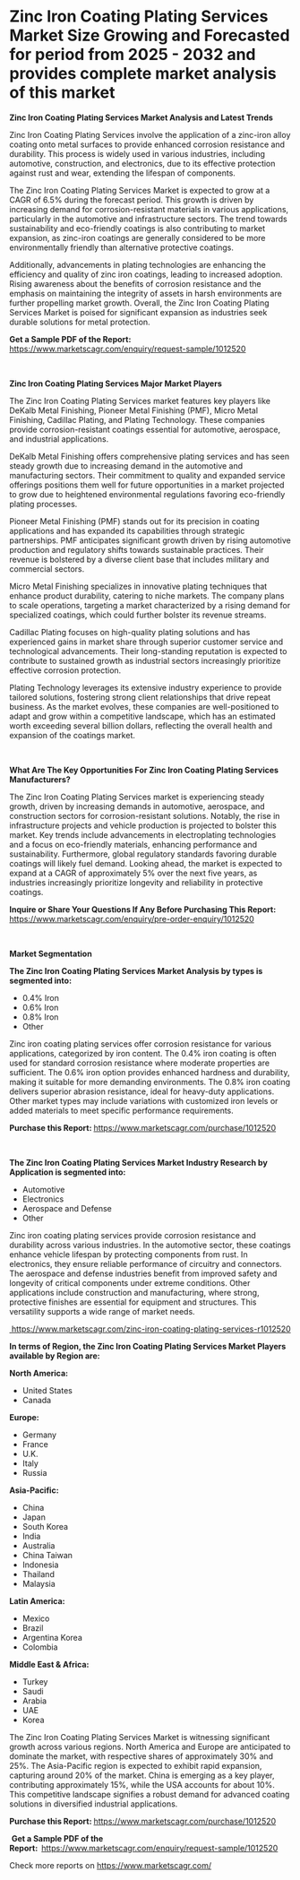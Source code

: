 <p><h1>Zinc Iron Coating Plating Services Market Size Growing and Forecasted for period from 2025 - 2032 and provides complete market analysis of this market</h1></p><p><strong>Zinc Iron Coating Plating Services Market Analysis and Latest Trends</strong></p>
<p><p>Zinc Iron Coating Plating Services involve the application of a zinc-iron alloy coating onto metal surfaces to provide enhanced corrosion resistance and durability. This process is widely used in various industries, including automotive, construction, and electronics, due to its effective protection against rust and wear, extending the lifespan of components.</p><p>The Zinc Iron Coating Plating Services Market is expected to grow at a CAGR of 6.5% during the forecast period. This growth is driven by increasing demand for corrosion-resistant materials in various applications, particularly in the automotive and infrastructure sectors. The trend towards sustainability and eco-friendly coatings is also contributing to market expansion, as zinc-iron coatings are generally considered to be more environmentally friendly than alternative protective coatings.</p><p>Additionally, advancements in plating technologies are enhancing the efficiency and quality of zinc iron coatings, leading to increased adoption. Rising awareness about the benefits of corrosion resistance and the emphasis on maintaining the integrity of assets in harsh environments are further propelling market growth. Overall, the Zinc Iron Coating Plating Services Market is poised for significant expansion as industries seek durable solutions for metal protection.</p></p>
<p><strong>Get a Sample PDF of the Report:&nbsp;</strong> <a href="https://www.marketscagr.com/enquiry/request-sample/1012520?utm_campaign=1869&utm_medium=2&utm_source=Github&utm_content=ia&utm_term=08032025&utm_id=zinc-iron-coating-plating-services">https://www.marketscagr.com/enquiry/request-sample/1012520</a></p>
<p>&nbsp;</p>
<p><strong>Zinc Iron Coating Plating Services Major Market Players</strong></p>
<p><p>The Zinc Iron Coating Plating Services market features key players like DeKalb Metal Finishing, Pioneer Metal Finishing (PMF), Micro Metal Finishing, Cadillac Plating, and Plating Technology. These companies provide corrosion-resistant coatings essential for automotive, aerospace, and industrial applications.</p><p>DeKalb Metal Finishing offers comprehensive plating services and has seen steady growth due to increasing demand in the automotive and manufacturing sectors. Their commitment to quality and expanded service offerings positions them well for future opportunities in a market projected to grow due to heightened environmental regulations favoring eco-friendly plating processes.</p><p>Pioneer Metal Finishing (PMF) stands out for its precision in coating applications and has expanded its capabilities through strategic partnerships. PMF anticipates significant growth driven by rising automotive production and regulatory shifts towards sustainable practices. Their revenue is bolstered by a diverse client base that includes military and commercial sectors.</p><p>Micro Metal Finishing specializes in innovative plating techniques that enhance product durability, catering to niche markets. The company plans to scale operations, targeting a market characterized by a rising demand for specialized coatings, which could further bolster its revenue streams.</p><p>Cadillac Plating focuses on high-quality plating solutions and has experienced gains in market share through superior customer service and technological advancements. Their long-standing reputation is expected to contribute to sustained growth as industrial sectors increasingly prioritize effective corrosion protection.</p><p>Plating Technology leverages its extensive industry experience to provide tailored solutions, fostering strong client relationships that drive repeat business. As the market evolves, these companies are well-positioned to adapt and grow within a competitive landscape, which has an estimated worth exceeding several billion dollars, reflecting the overall health and expansion of the coatings market.</p></p>
<p>&nbsp;</p>
<p><strong>What Are The Key Opportunities For Zinc Iron Coating Plating Services Manufacturers?</strong></p>
<p><p>The Zinc Iron Coating Plating Services market is experiencing steady growth, driven by increasing demands in automotive, aerospace, and construction sectors for corrosion-resistant solutions. Notably, the rise in infrastructure projects and vehicle production is projected to bolster this market. Key trends include advancements in electroplating technologies and a focus on eco-friendly materials, enhancing performance and sustainability. Furthermore, global regulatory standards favoring durable coatings will likely fuel demand. Looking ahead, the market is expected to expand at a CAGR of approximately 5% over the next five years, as industries increasingly prioritize longevity and reliability in protective coatings.</p></p>
<p><strong>Inquire or Share Your Questions If Any Before Purchasing This Report:</strong> <a href="https://www.marketscagr.com/enquiry/pre-order-enquiry/1012520?utm_campaign=1869&utm_medium=2&utm_source=Github&utm_content=ia&utm_term=08032025&utm_id=zinc-iron-coating-plating-services">https://www.marketscagr.com/enquiry/pre-order-enquiry/1012520</a></p>
<p>&nbsp;</p>
<p><strong>Market Segmentation</strong></p>
<p><strong>The Zinc Iron Coating Plating Services Market Analysis by types is segmented into:</strong></p>
<p><ul><li>0.4% Iron</li><li>0.6% Iron</li><li>0.8% Iron</li><li>Other</li></ul></p>
<p><p>Zinc iron coating plating services offer corrosion resistance for various applications, categorized by iron content. The 0.4% iron coating is often used for standard corrosion resistance where moderate properties are sufficient. The 0.6% iron option provides enhanced hardness and durability, making it suitable for more demanding environments. The 0.8% iron coating delivers superior abrasion resistance, ideal for heavy-duty applications. Other market types may include variations with customized iron levels or added materials to meet specific performance requirements.</p></p>
<p><strong>Purchase this Report:&nbsp;</strong><a href="https://www.marketscagr.com/purchase/1012520?utm_campaign=1869&utm_medium=2&utm_source=Github&utm_content=ia&utm_term=08032025&utm_id=zinc-iron-coating-plating-services">https://www.marketscagr.com/purchase/1012520</a></p>
<p>&nbsp;</p>
<p><strong>The Zinc Iron Coating Plating Services Market Industry Research by Application is segmented into:</strong></p>
<p><ul><li>Automotive</li><li>Electronics</li><li>Aerospace and Defense</li><li>Other</li></ul></p>
<p><p>Zinc iron coating plating services provide corrosion resistance and durability across various industries. In the automotive sector, these coatings enhance vehicle lifespan by protecting components from rust. In electronics, they ensure reliable performance of circuitry and connectors. The aerospace and defense industries benefit from improved safety and longevity of critical components under extreme conditions. Other applications include construction and manufacturing, where strong, protective finishes are essential for equipment and structures. This versatility supports a wide range of market needs.</p></p>
<p><a href="https://www.marketscagr.com/zinc-iron-coating-plating-services-r1012520?utm_campaign=1869&utm_medium=2&utm_source=Github&utm_content=ia&utm_term=08032025&utm_id=zinc-iron-coating-plating-services">&nbsp;https://www.marketscagr.com/zinc-iron-coating-plating-services-r1012520</a></p>
<p><strong>In terms of Region, the Zinc Iron Coating Plating Services Market Players available by Region are:</strong></p>
<p>
    <p> <strong> North America: </strong>
        <ul>
            <li>United States</li>
            <li>Canada</li>
        </ul>
        </p> 
    <p> <strong> Europe: </strong>
        <ul>
            <li>Germany</li>
            <li>France</li>
            <li>U.K.</li>
            <li>Italy</li>
            <li>Russia</li>
        </ul>
        </p> 
    <p> <strong> Asia-Pacific: </strong>
        <ul>
            <li>China</li>
            <li>Japan</li>
            <li>South Korea</li>
            <li>India</li>
            <li>Australia</li>
            <li>China Taiwan</li>
            <li>Indonesia</li>
            <li>Thailand</li>
            <li>Malaysia</li>
        </ul>
        </p> 
    <p> <strong> Latin America: </strong>
        <ul>
            <li>Mexico</li>
            <li>Brazil</li>
            <li>Argentina Korea</li>
            <li>Colombia</li>
        </ul>
        </p> 
    <p> <strong> Middle East & Africa: </strong>
        <ul>
            <li>Turkey</li>
            <li>Saudi</li>
            <li>Arabia</li>
            <li>UAE</li>
            <li>Korea</li>
        </ul>
    </p>
    </p>
<p><p>The Zinc Iron Coating Plating Services Market is witnessing significant growth across various regions. North America and Europe are anticipated to dominate the market, with respective shares of approximately 30% and 25%. The Asia-Pacific region is expected to exhibit rapid expansion, capturing around 20% of the market. China is emerging as a key player, contributing approximately 15%, while the USA accounts for about 10%. This competitive landscape signifies a robust demand for advanced coating solutions in diversified industrial applications.</p></p>
<p><strong>Purchase this Report: </strong><a href="https://www.marketscagr.com/purchase/1012520?utm_campaign=1869&utm_medium=2&utm_source=Github&utm_content=ia&utm_term=08032025&utm_id=zinc-iron-coating-plating-services">https://www.marketscagr.com/purchase/1012520</a></p>
<p>&nbsp;<strong>Get a Sample PDF of the Report:&nbsp;&nbsp;</strong><a href="https://www.marketscagr.com/enquiry/request-sample/1012520?utm_campaign=1869&utm_medium=2&utm_source=Github&utm_content=ia&utm_term=08032025&utm_id=zinc-iron-coating-plating-services">https://www.marketscagr.com/enquiry/request-sample/1012520</a></p>
<p><strong></strong></p>
<p>Check more reports on <a href="https://www.marketscagr.com/?utm_campaign=1869&utm_medium=2&utm_source=Github&utm_content=ia&utm_term=08032025&utm_id=zinc-iron-coating-plating-services">https://www.marketscagr.com/</a></p>